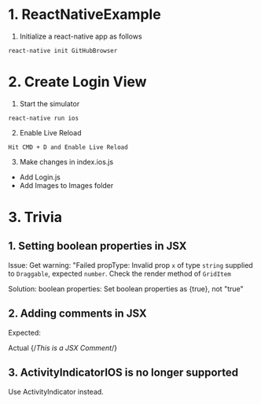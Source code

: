 # 1. ReactNativeExample

1. Initialize a react-native app as follows

` react-native init GitHubBrowser `

# 2. Create Login View

1. Start the simulator

`react-native run ios`

2. Enable Live Reload 

`Hit CMD + D and Enable Live Reload`

3. Make changes in index.ios.js

- Add Login.js
- Add Images to Images folder

# 3. Trivia

## 1. Setting boolean properties in JSX
Issue: Get warning: "Failed propType: Invalid prop `x` of type `string` supplied to `Draggable`, expected `number`. Check the render method of `GridItem`

Solution:
boolean properties:
Set boolean properties as {true}, not "true"

## 2. Adding comments in JSX

Expected: <!-- This is not a JSX Comment -->

Actual {/*This is a JSX Comment*/}

## 3. ActivityIndicatorIOS is no longer supported

Use ActivityIndicator instead.
